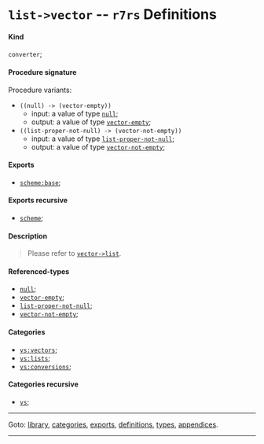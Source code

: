 

<a id='definition__r7rs__list-_3e_vector'></a>

# `list->vector` -- `r7rs` Definitions


<a id='definition__r7rs__list-_3e_vector__kind'></a>

#### Kind

`converter`;


<a id='definition__r7rs__list-_3e_vector__procedure-signature'></a>

#### Procedure signature

Procedure variants:
 * `((null) -> (vector-empty))`
   * input: a value of type [`null`](../../r7rs/types/null.md#type__r7rs__null);
   * output: a value of type [`vector-empty`](../../r7rs/types/vector-empty.md#type__r7rs__vector-empty);
 * `((list-proper-not-null) -> (vector-not-empty))`
   * input: a value of type [`list-proper-not-null`](../../r7rs/types/list-proper-not-null.md#type__r7rs__list-proper-not-null);
   * output: a value of type [`vector-not-empty`](../../r7rs/types/vector-not-empty.md#type__r7rs__vector-not-empty);


<a id='definition__r7rs__list-_3e_vector__exports'></a>

#### Exports

 * [`scheme:base`](../../r7rs/exports/scheme_3a_base.md#export__r7rs__scheme_3a_base);


<a id='definition__r7rs__list-_3e_vector__exports-recursive'></a>

#### Exports recursive

 * [`scheme`](../../r7rs/exports/scheme.md#export__r7rs__scheme);


<a id='definition__r7rs__list-_3e_vector__description'></a>

#### Description

> Please refer to [`vector->list`](../../r7rs/definitions/vector-_3e_list.md#definition__r7rs__vector-_3e_list).


<a id='definition__r7rs__list-_3e_vector__referenced-types'></a>

#### Referenced-types

 * [`null`](../../r7rs/types/null.md#type__r7rs__null);
 * [`vector-empty`](../../r7rs/types/vector-empty.md#type__r7rs__vector-empty);
 * [`list-proper-not-null`](../../r7rs/types/list-proper-not-null.md#type__r7rs__list-proper-not-null);
 * [`vector-not-empty`](../../r7rs/types/vector-not-empty.md#type__r7rs__vector-not-empty);


<a id='definition__r7rs__list-_3e_vector__categories'></a>

#### Categories

 * [`vs:vectors`](../../r7rs/categories/vs_3a_vectors.md#category__r7rs__vs_3a_vectors);
 * [`vs:lists`](../../r7rs/categories/vs_3a_lists.md#category__r7rs__vs_3a_lists);
 * [`vs:conversions`](../../r7rs/categories/vs_3a_conversions.md#category__r7rs__vs_3a_conversions);


<a id='definition__r7rs__list-_3e_vector__categories-recursive'></a>

#### Categories recursive

 * [`vs`](../../r7rs/categories/vs.md#category__r7rs__vs);

----

Goto: [library](../../r7rs/_index.md#library__r7rs), [categories](../../r7rs/categories/_index.md#toc__r7rs__categories), [exports](../../r7rs/exports/_index.md#toc__r7rs__exports), [definitions](../../r7rs/definitions/_index.md#toc__r7rs__definitions), [types](../../r7rs/types/_index.md#toc__r7rs__types), [appendices](../../r7rs/appendices/_index.md#toc__r7rs__appendices).

----

